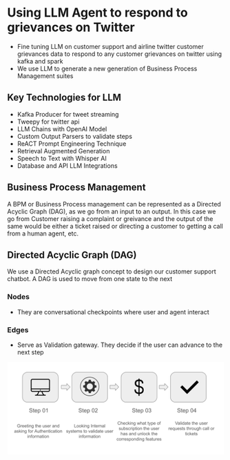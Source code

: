 # Using LLM Agent to respond to grievances on Twitter
- Fine tuning LLM on customer support and airline twitter customer grievances data to respond to any customer grievances on twitter using kafka and spark
- We use LLM to generate a new generation of Business Process Management suites

## Key Technologies for LLM
- Kafka Producer for tweet streaming
- Tweepy for twitter api
- LLM Chains with OpenAI Model
- Custom Output Parsers to validate steps
- ReACT Prompt Engineering Technique
- Retrieval Augmented Generation
- Speech to Text with Whisper AI
- Database and API LLM Integrations

## Business Process Management
A BPM or Business Process management can be represented as a Directed Acyclic Graph (DAG), as we go from an input to an output.
In this case we go from Customer raising a complaint or greivance and the output of the same would be either a ticket raised or 
directing a customer to getting a call from a human agent, etc.

## Directed Acyclic Graph (DAG)
We use a Directed Acyclic graph concept to design our customer support chatbot. A DAG is used to move from one state to the next

### Nodes
- They are conversational checkpoints where user and agent interact
### Edges
- Serve as Validation gateway. They decide if the user can advance to the next step

![alt text](https://github.com/ranjeetsn/twitter_llm_response_project/blob/main/readme_files/customer_support_app_wokflow.png)


